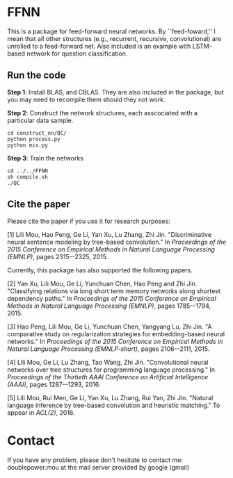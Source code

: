 # FFNN

This is a package for feed-forward neural networks. By ``feed-foward,'' I mean that all other structures (e.g., recurrent, recursive, convolutional) are unrolled to a feed-forward net. Also included is an example with LSTM-based network for question classification.

## Run the code

**Step 1**: Install BLAS, and CBLAS. They are also included in the package, but you may need to recompile them should they not work.

**Step 2**: Construct the network structures, each asscociated with a particular data sample.

    cd construct_nn/QC/
    python process.py
    python mix.py

**Step 3**: Train the networks

    cd ../../FFNN
    sh compile.sh
    ./QC

## Cite the paper

Please cite the paper if you use it for research purposes:

[1] Lili Mou, Hao Peng, Ge Li, Yan Xu, Lu Zhang, Zhi Jin. "Discriminative neural sentence modeling by tree-based convolution." In *Proceedings of the 2015 Conference on Empirical Methods in Natural Language Processing (EMNLP)*, pages 2315--2325, 2015.

  
  
Currently, this package has also supported the following papers.

[2] Yan Xu, Lili Mou, Ge Li, Yunchuan Chen, Hao Peng and Zhi Jin. "Classifying relations via long short term memory networks along shortest dependency paths." In *Proceedings of the 2015 Conference on Empirical Methods in Natural Language Processing (EMNLP)*, pages 1785--1794, 2015.

[3] Hao Peng, Lili Mou, Ge Li, Yunchuan Chen, Yangyang Lu, Zhi Jin. "A comparative study on regularization strategies for embedding-based neural networks." In *Proceedings of the 2015 Conference on Empirical Methods in Natural Language Processing (EMNLP-short)*, pages 2106--2111, 2015.

[4] Lili Mou, Ge Li, Lu Zhang, Tao Wang, Zhi Jin. "Convolutional neural networks over tree structures for programming language processing." In *Proceedings of the Thirtieth AAAI Conference on Artificial Intelligence (AAAI)*, pages 1287--1293, 2016.

[5] Lili Mou, Rui Men, Ge Li, Yan Xu, Lu Zhang, Rui Yan, Zhi Jin. "Natural language inference by tree-based convolution and heuristic matching." To appear in *ACL(2)*, 2016.

# Contact

If you have any problem, please don't hesitate to contact me: 
doublepower.mou at the mail server provided by google (gmail)
